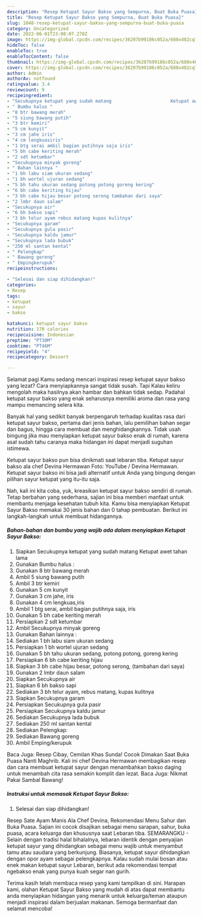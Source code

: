 ```yaml
---
description: "Resep Ketupat Sayur Bakso yang Sempurna, Buat Buka Puasa}"
title: "Resep Ketupat Sayur Bakso yang Sempurna, Buat Buka Puasa}"
slug: 1048-resep-ketupat-sayur-bakso-yang-sempurna-buat-buka-puasa
category: Uncategorized
date: 2022-06-01T23:08:07.278Z
image: https://img-global.cpcdn.com/recipes/36207b99186c052a/680x482cq70/ketupat-sayur-bakso-foto-resep-utama.jpg
hideToc: false
enableToc: true
enableTocContent: false
thumbnail: https://img-global.cpcdn.com/recipes/36207b99186c052a/680x482cq70/ketupat-sayur-bakso-foto-resep-utama.jpg
cover: https://img-global.cpcdn.com/recipes/36207b99186c052a/680x482cq70/ketupat-sayur-bakso-foto-resep-utama.jpg
author: Admin
authorAv: notfound
ratingvalue: 3.4
reviewcount: 9
recipeingredient:
- "Secukupnya ketupat yang sudah matang                      Ketupat awet tahan lama"
- " Bumbu halus "
- "8 btr bawang merah"
- "5 siung bawang putih"
- "3 btr kemiri"
- "5 cm kunyit"
- "3 cm jahe iris"
- "4 cm lengkuasiris"
- "1 btg serai ambil bagian putihnya saja iris"
- "5 bh cabe keriting merah"
- "2 sdt ketumbar"
- "Secukupnya minyak goreng"
- " Bahan lainnya "
- "1 bh labu siam ukuran sedang"
- "1 bh wortel ujuran sedang"
- "5 bh tahu ukuran sedang potong potong goreng kering"
- "6 bh cabe keriting hijau"
- "3 bh cabe hijau besar potong serong tambahan dari saya"
- "2 lmbr daun salam"
- "Secukupnya air"
- "6 bh bakso sapi"
- "3 bh telur ayam rebus matang kupas kulitnya"
- "Secukupnya garam"
- "Secukupnya gula pasir"
- "Secukupnya kaldu jamur"
- "Secukupnya lada bubuk"
- "250 ml santan kental"
- " Pelengkap"
- " Bawang goreng"
- " Empingkerupuk"
recipeinstructions:

- "Selesai dan siap dihidangkan!"
categories:
- Resep
tags:
- ketupat
- sayur
- bakso

katakunci: ketupat sayur bakso 
nutrition: 170 calories
recipecuisine: Indonesian
preptime: "PT30M"
cooktime: "PT46M"
recipeyield: "4"
recipecategory: Dessert

---
```



Selamat pagi Kamu sedang mencari inspirasi resep ketupat sayur bakso yang lezat? Cara menyiapkannya sangat tidak susah. Tapi Kalau keliru mengolah maka hasilnya akan hambar dan bahkan tidak sedap. Padahal ketupat sayur bakso yang enak seharusnya memiliki aroma dan rasa yang mampu memancing selera kita.


Banyak hal yang sedikit banyak berpengaruh terhadap kualitas rasa dari ketupat sayur bakso, pertama dari jenis bahan, lalu pemilihan bahan segar dan bagus, hingga cara membuat dan menghidangkannya. Tidak usah bingung jika mau menyiapkan ketupat sayur bakso enak di rumah, karena asal sudah tahu caranya maka hidangan ini dapat menjadi suguhan istimewa.

Ketupat sayur bakso pun bisa dinikmati saat lebaran tiba. Ketupat sayur bakso ala chef Devina Hermawan Foto: YouTube / Devina Hermawan. Ketupat sayur bakso ini bisa jadi alternatif untuk Anda yang bingung dengan pilihan sayur ketupat yang itu-itu saja.


Nah, kali ini kita coba, yuk, kreasikan ketupat sayur bakso sendiri di rumah. Tetap berbahan yang sederhana, sajian ini bisa memberi manfaat untuk membantu menjaga kesehatan tubuh kita. Kamu bisa menyiapkan Ketupat Sayur Bakso memakai 30 jenis bahan dan 0 tahap pembuatan. Berikut ini langkah-langkah untuk membuat hidangannya.

<!--inarticleads1-->

##### Bahan-bahan dan bumbu yang wajib ada dalam menyiapkan Ketupat Sayur Bakso:

1. Siapkan Secukupnya ketupat yang sudah matang                      Ketupat awet tahan lama
1. Gunakan  Bumbu halus :
1. Gunakan 8 btr bawang merah
1. Ambil 5 siung bawang putih
1. Ambil 3 btr kemiri
1. Gunakan 5 cm kunyit
1. Gunakan 3 cm jahe, iris
1. Gunakan 4 cm lengkuas,iris
1. Ambil 1 btg serai, ambil bagian putihnya saja, iris
1. Gunakan 5 bh cabe keriting merah
1. Persiapkan 2 sdt ketumbar
1. Ambil Secukupnya minyak goreng
1. Gunakan  Bahan lainnya :
1. Sediakan 1 bh labu siam ukuran sedang
1. Persiapkan 1 bh wortel ujuran sedang
1. Gunakan 5 bh tahu ukuran sedang, potong potong, goreng kering
1. Persiapkan 6 bh cabe keriting hijau
1. Siapkan 3 bh cabe hijau besar, potong serong, (tambahan dari saya)
1. Gunakan 2 lmbr daun salam
1. Siapkan Secukupnya air
1. Siapkan 6 bh bakso sapi
1. Sediakan 3 bh telur ayam, rebus matang, kupas kulitnya
1. Siapkan Secukupnya garam
1. Persiapkan Secukupnya gula pasir
1. Persiapkan Secukupnya kaldu jamur
1. Sediakan Secukupnya lada bubuk
1. Sediakan 250 ml santan kental
1. Sediakan  Pelengkap:
1. Sediakan  Bawang goreng
1. Ambil  Emping/kerupuk


Baca Juga: Resep Cibay, Cemilan Khas Sunda! Cocok Dimakan Saat Buka Puasa Nanti Maghrib. Kali ini chef Devina Hermawan membagikan resep dan cara membuat ketupat sayur dengan menambahkan bakso daging untuk menambah cita rasa semakin komplit dan lezat. Baca Juga: Nikmat Pakai Sambal Bawang! 

<!--inarticleads2-->

##### Instruksi untuk memasak Ketupat Sayur Bakso:


1. Selesai dan siap dihidangkan!

Resep Sate Ayam Manis Ala Chef Devina, Rekomendasi Menu Sahur dan Buka Puasa. Sajian ini cocok disajikan sebagai menu sarapan, sahur, buka puasa, acara keluarga dan khususnya saat Lebaran tiba. SEMARANGKU - Selain dengan tradisi halal bihalalnya, lebaran identik dengan penyajian ketupat sayur yang dihidangkan sebagai menu wajib untuk menyambut tamu atau saudara yang berkunjung. Biasanya, ketupat sayur dihidangkan dengan opor ayam sebagai pelengkapnya. Kalau sudah mulai bosan atau enek makan ketupat sayur Lebaran, berikut ada rekomendasi tempat ngebakso enak yang punya kuah segar nan gurih. 

Terima kasih telah membaca resep yang kami tampilkan di sini. Harapan kami, olahan Ketupat Sayur Bakso yang mudah di atas dapat membantu anda menyiapkan hidangan yang menarik untuk keluarga/teman ataupun menjadi inspirasi dalam berjualan makanan. Semoga bermanfaat dan selamat mencoba!
